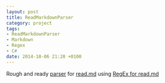 ```yaml
---
layout: post
title: ReadMarkdownParser
category: project
tags: 
- ReadMarkdownParser
- Markdown 
- Regex
- C#
date: 2014-10-06 21:20 +0100
---
```

Rough and ready [parser](https://github.com/idiotandrobot/ReadMarkdownParser) for [read.md](https://www.dropbox.com/s/63rmg23fwadtp4g/Read.md?dl=0) using [RegEx for read.md](/blog/2014/10/05/regex-for-read.md/)
